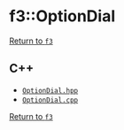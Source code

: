 # f3::OptionDial

[Return to `f3`](/docs/f3.md)

## C++

- [`OptionDial.hpp`](/c++/include/OptionDial.hpp)
- [`OptionDial.cpp`](/c++/source/OptionDial.cpp)

[Return to `f3`](/docs/f3.md)